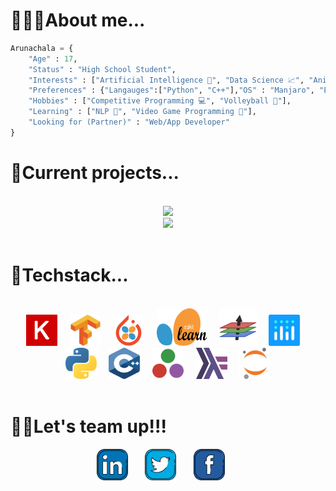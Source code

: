 # **👨🏻‍🎓About me...**
    
```python
Arunachala = { 
    "Age" : 17,
    "Status" : "High School Student",
    "Interests" : ["Artificial Intelligence 🧠", "Data Science 📈", "Anime 📺"],
    "Preferences" : {"Langauges":["Python", "C++"],"OS" : "Manjaro", "Editor" : "VSCode"},
    "Hobbies" : ["Competitive Programming 💻", "Volleyball 🏐"],
    "Learning" : ["NLP 📜", "Video Game Programming 👾"],
    "Looking for (Partner)" : "Web/App Developer"
}    
``` 
</div>


# **💾Current projects...**
<br>
<div align = "center">
<a href = "https://github.com/Majimearun/artificial-bi">
<img src='https://img.shields.io/static/v1?label=ai&message=artificial%20Data%20scientist&color=999999&style=for-the-badge&logo=python&logoColor=white' />
</a>
<br>
<a href = "https://github.com/Majimearun/covid-19-data-science-project">
<img src='https://img.shields.io/static/v1?label=Data%20Science&message=COVID-19%20analysis&color=999999&style=for-the-badge&logo=python&logoColor=white' />
</a>
<br>    
<br>
</div>

# **🔧Techstack...**
<br>
<div align = "center">
<a href='https://keras.io/' target="blank"><img   src="svgs/keras.svg" alt="" height = 50 width = 50/></a>&nbsp&nbsp&nbsp&nbsp
<a href='https://www.tensorflow.org/' target="blank"><img   src="svgs/tf.svg" alt="" height = 50 width = 50 /></a>&nbsp&nbsp&nbsp&nbsp
<a href='https://skorch.readthedocs.io/en/stable/' target="blank"><img   src="svgs/skorch.png" alt="" height = 50 width = 50/></a>&nbsp&nbsp&nbsp&nbsp
<a href='https://scikit-learn.org/' target="blank"><img   src="svgs/sklearn.svg" alt="" height = 60 width = 80/></a>&nbsp&nbsp&nbsp&nbsp
<a href='https://fluxml.ai/' target="blank"><img   src="svgs/flux.png" alt="" height = 60 width = 60/></a>&nbsp&nbsp&nbsp&nbsp
<a href='https://plotly.com/' target="blank"><img   src="svgs/plotly.svg" alt="" height = 50 width = 50 /></a>&nbsp&nbsp&nbsp&nbsp
<a href='https://www.python.org/' target="blank"><img   src="svgs/python.svg" alt="" height = 50 width = 50/></a>&nbsp&nbsp&nbsp&nbsp
<a href='https://www.cplusplus.com/' target="blank"><img   src="svgs/cplusplus.svg" alt="" height = 50 width = 50/></a>&nbsp&nbsp&nbsp&nbsp
<a href='https://julialang.org/' target="blank"><img   src="svgs/julia.svg" alt="" height = 50 width = 50/></a>&nbsp&nbsp&nbsp&nbsp
<a href='https://www.haskell.org/' target="blank"><img   src="svgs/haskell.svg" alt="" height = 50 width = 50/></a>&nbsp&nbsp&nbsp&nbsp
<a href='https://jupyter.org/' target="blank"><img   src="svgs/jupyter.svg" alt="" height = 50 width = 50/></a>


</div>
<br>


# **🤝🏻Let's team up!!!**

<p align = "center"> 
    <a href="https://www.linkedin.com/in/arunachala-a-m-9029771b4/" alt="Linkedin"><img src="svgs/linkedin.svg" height = 50 ></a>&nbsp&nbsp&nbsp&nbsp&nbsp&nbsp
    <a href="https://twitter.com/MajimeArun" alt="twitter"><img src="svgs/twitter.svg" height = 50 ></a>&nbsp&nbsp&nbsp&nbsp&nbsp&nbsp
    <a href="https://www.facebook.com/arunachala.amudamurugan.1/" alt="twitter"><img src="svgs/facebook.svg" height = 50 ></a>&nbsp&nbsp&nbsp&nbsp&nbsp&nbsp
    
</p>
